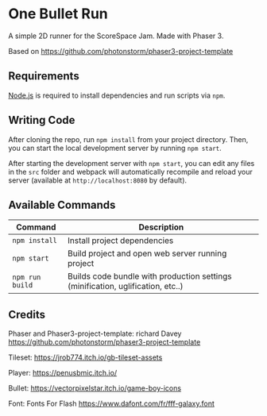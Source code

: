 # One Bullet Run

A simple 2D runner for the ScoreSpace Jam. Made with Phaser 3.

Based on https://github.com/photonstorm/phaser3-project-template



## Requirements

[Node.js](https://nodejs.org) is required to install dependencies and run scripts via `npm`.

## Writing Code

After cloning the repo, run `npm install` from your project directory. Then, you can start the local development
server by running `npm start`.

After starting the development server with `npm start`, you can edit any files in the `src` folder
and webpack will automatically recompile and reload your server (available at `http://localhost:8080`
by default).

## Available Commands

| Command | Description |
|---------|-------------|
| `npm install` | Install project dependencies |
| `npm start` | Build project and open web server running project |
| `npm run build` | Builds code bundle with production settings (minification, uglification, etc..) |


## Credits
Phaser and Phaser3-project-template: richard Davey https://github.com/photonstorm/phaser3-project-template

Tileset: https://jrob774.itch.io/gb-tileset-assets

Player: https://penusbmic.itch.io/

Bullet: https://vectorpixelstar.itch.io/game-boy-icons

Font: Fonts For Flash https://www.dafont.com/fr/fff-galaxy.font